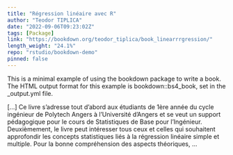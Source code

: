 ```yaml
---
title: "Régression linéaire avec R"
author: "Teodor TIPLICA"
date: "2022-09-06T09:23:02Z"
tags: [Package]
link: "https://bookdown.org/teodor_tiplica/book_linearrrgression/"
length_weight: "24.1%"
repo: "rstudio/bookdown-demo"
pinned: false
---
```


<p>This is a minimal example of using the bookdown package to write a book.
The HTML output format for this example is bookdown::bs4_book,
set in the _output.yml file.</p> [...] Ce livre s’adresse tout d’abord aux étudiants de 1ère année du cycle ingénieur
de Polytech Angers à l’Université d’Angers et se veut un support pédagogique pour
le cours de Statistiques de Base pour l’Ingénieur. Deuxièmement, le livre peut intéresser tous ceux et celles qui souhaitent approfondir
les concepts statistiques liés à la régression linéaire simple et multiple. Pour la bonne compréhension des aspects théoriques, ...
